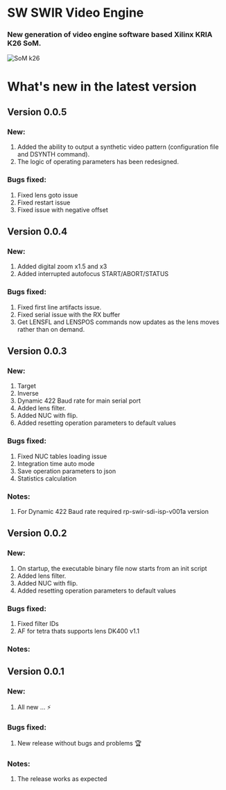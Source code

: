 # SW SWIR Video Engine 
### New generation of video engine software based Xilinx KRIA K26 SoM.

![](https://www.xilinx.com/content/xilinx/en/products/som/kria/_jcr_content/root/parsystop/xilinxflexibleslab_c_113513440/xilinxflexibleslab-parsys/xilinxcolumns_2046427055/childParsys-1/xilinximage_copy.img.png/1694739643280.png "SoM k26")

# What's new in the latest version
## Version 0.0.5
### New:
1. Added the ability to output a synthetic video pattern (configuration file and DSYNTH command).
2. The logic of operating parameters has been redesigned.
### Bugs fixed:
1. Fixed lens goto issue
2. Fixed restart issue
3. Fixed issue with negative offset 


## Version 0.0.4
### New:
1. Added digital zoom x1.5 and x3
2. Added interrupted autofocus START/ABORT/STATUS
### Bugs fixed:
1. Fixed first line artifacts issue.
2. Fixed serial issue with the RX buffer
3. Get LENSFL and LENSPOS commands now updates as the lens moves rather than on demand.


## Version 0.0.3
### New:
1. Target
2. Inverse
3. Dynamic 422 Baud rate for main serial port 
4. Added lens filter.
5. Added NUC with flip.
6. Added resetting operation parameters to default values
### Bugs fixed:
1. Fixed NUC tables loading issue
2. Integration time auto mode 
3. Save operation parameters to json
4. Statistics calculation
### Notes:
1. For Dynamic 422 Baud rate required rp-swir-sdi-isp-v001a version 

   
## Version 0.0.2
### New:
1. On startup, the executable binary file now starts from an init script
2. Added lens filter.
3. Added NUC with flip.
4. Added resetting operation parameters to default values
### Bugs fixed:
1. Fixed filter IDs
2. AF for tetra thats supports lens DK400 v1.1
### Notes:


## Version 0.0.1
### New:
1. All new ... ⚡
### Bugs fixed:
1. New release without bugs and problems 🏆
### Notes:
1. The release works as expected